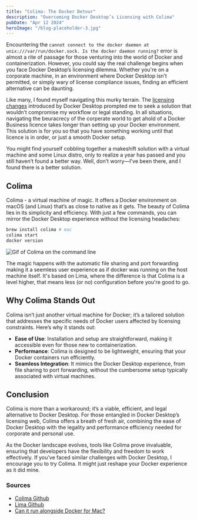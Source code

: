 ```yaml
---
title: "Colima: The Docker Detour"
description: "Overcoming Docker Desktop’s Licensing with Colima"
pubDate: "Apr 12 2024"
heroImage: "/blog-placeholder-3.jpg"
---
```


Encountering the `cannot connect to the docker daemon at unix:///var/run/docker.sock. Is the docker daemon running?` error is almost a rite of passage for those venturing into the world of Docker and containerization. However, you could say the real challenge begins when you face Docker Desktop’s licensing dilemma. Whether you're on a corporate machine, in an environment where Docker Desktop isn’t permitted, or simply wary of license compliance issues, finding an efficient alternative can be daunting.

Like many, I found myself navigating this murky terrain. The [licensing changes](https://www.docker.com/blog/updating-product-subscriptions/) introduced by Docker Desktop prompted me to seek a solution that wouldn’t compromise my workflow or legal standing. In all situations, navigating the beuracrecy of the corperate world to get ahold of a Docker Business licence takes longer than setting up your Docker environment. This solution is for you so that you have something working until that licence is in order, or just a smooth Docker setup.

You might find yourself cobbling together a makeshift solution with a virtual machine and some Linux distro, only to realize a year has passed and you still haven’t found a better way. Well, don’t worry—I've been there, and I found there is a better solution.

## Colima

Colima - a virtual machine of magic. It offers a Docker environment on macOS (and Linux) that’s as close to native as it gets. The beauty of Colima lies in its simplicity and efficiency. With just a few commands, you can mirror the Docker Desktop experience without the licensing headaches:

```bash
brew install colima # mac
colima start
docker version
```

![Gif of Colima on the command line](/blog-post-assets/colima.gif)

The magic happens with the automatic file sharing and port forwarding making it a seemless user experience as if docker was running on the host machine itself. It's based on Lima, where the difference is that Colima is a level higher, that means less (or no) configuration before you're good to go.

## Why Colima Stands Out

Colima isn’t just another virtual machine for Docker; it’s a tailored solution that addresses the specific needs of Docker users affected by licensing constraints. Here’s why it stands out:

- **Ease of Use**: Installation and setup are straightforward, making it accessible even for those new to containerization.
- **Performance**: Colima is designed to be lightweight, ensuring that your Docker containers run efficiently.
- **Seamless Integration**: It mimics the Docker Desktop experience, from file sharing to port forwarding, without the cumbersome setup typically associated with virtual machines.

## Conclusion

Colima is more than a workaround; it’s a viable, efficient, and legal alternative to Docker Desktop. For those entangled in Docker Desktop’s licensing web, Colima offers a breath of fresh air, combining the ease of Docker Desktop with the legality and performance efficiency needed for corporate and personal use.

As the Docker landscape evolves, tools like Colima prove invaluable, ensuring that developers have the flexibility and freedom to work effectively. If you’ve faced similar challenges with Docker Desktop, I encourage you to try Colima. It might just reshape your Docker experience as it did mine.

### Sources

- [Colima Github](https://github.com/abiosoft/colima)
- [Lima Github](https://github.com/lima-vm/lima)
- [Can it run alongside Docker for Mac?](https://github.com/abiosoft/colima/blob/main/docs/FAQ.md#can-it-run-alongside-docker-for-mac)
